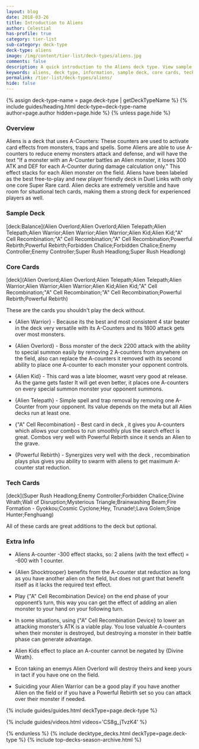 ```yaml
---
layout: blog
date: 2018-03-26
title: Introduction to Aliens
author: Celestial
has-profile: true
category: tier-list
sub-category: deck-type
deck-type: aliens
image: /img/content/tier-list/deck-types/aliens.jpg
comments: false
description: A quick introduction to the Aliens deck type. View sample deck, core cards, tech cards, quick tips, guides, videos and other information.
keywords: aliens, deck type, information, sample deck, core cards, tech cards, quick tips, guides, videos
permalink: /tier-list/deck-types/aliens/
hide: false
---
```


{% assign deck-type-name = page.deck-type | getDeckTypeName %}
{% include guides/heading.html deck-type=deck-type-name author=page.author hidden=page.hide %}
{% unless page.hide %}

### Overview
Aliens is a deck that uses A-Counters: These counters are used to activate card effects from monsters, traps and spells. Some Aliens are able to use A-counters to reduce enemy monsters attack and defense, and will have the text "If a monster with an A-Counter battles an Alien monster, it loses 300 ATK and DEF for each A-Counter during damage calculation only." This effect stacks for each Alien monster on the field. Aliens have been labeled as the best free-to-play and new player friendly deck in Duel Links with only one core Super Rare card. Alien decks are extremely versitile and have room for situational tech cards, making them a strong deck for experienced players as well.

### Sample Deck

[deck:Balance](Alien Overlord;Alien Overlord;Alien Telepath;Alien Telepath;Alien Warrior;Alien Warrior;Alien Warrior;Alien Kid;Alien Kid;"A" Cell Recombination;"A" Cell Recombination;"A" Cell Recombination;Powerful Rebirth;Powerful Rebirth;Forbidden Chalice;Forbidden Chalice;Enemy Controller;Enemy Controller;Super Rush Headlong;Super Rush Headlong)
    
### Core Cards

[deck](Alien Overlord;Alien Overlord;Alien Telepath;Alien Telepath;Alien Warrior;Alien Warrior;Alien Warrior;Alien Kid;Alien Kid;"A" Cell Recombination;"A" Cell Recombination;"A" Cell Recombination;Powerful Rebirth;Powerful Rebirth)

These are the cards you shouldn't play the deck without.    
* {Alien Warrior} - Because its the best and most consistent 4 star beater in the deck very versatile with its A-Counters and its 1800 attack gets over most monsters.

* {Alien Overlord} - Boss monster of the deck 2200 attack with the ability to special summon easily by removing 2 A-counters from anywhere on the field, also can replace the A-counters it removed with its second ability to place one A-counter to each monster your opponent controls.

* {Alien Kid} - This card was a late bloomer, wasnt very good at release. As the game gets faster It will get even better, it places one A-counters on every special summon monster your opponent summons.

* {Alien Telepath} - Simple spell and trap removal by removing one A-Counter from your opponent. Its value depends on the meta but all Alien decks run at least one.

* {"A" Cell Recombination} - Best card in deck , it gives you A-counters which allows your combos to run smoothly plus the search effect is great. Combos very well with Powerful Rebirth since it sends an Alien to the grave.

* {Powerful Rebirth} - Synergizes very well with the deck , recombination plays plus gives you ability to swarm with aliens to get maximum A-counter stat reduction.
     

### Tech Cards

[deck](Super Rush Headlong;Enemy Controller;Forbidden Chalice;Divine Wrath;Wall of Disruption;Mysterious Triangle;Brainwashing Beam;Fire Formation - Gyokkou;Cosmic Cyclone;Hey, Trunade!;Lava Golem;Snipe Hunter;Fenghuang)

All of these cards are great additions to the deck but optional.

### Extra Info

- Aliens A-counter -300 effect stacks, so: 2 aliens (with the text effect) = -600 with 1 counter.

- {Alien Shocktrooper} benefits from the A-counter stat reduction as long as you have another alien on the field, but does not grant that benefit itself as it lacks the required text effect.

- Play {"A" Cell Recombination Device} on the end phase of your opponent’s turn, this way you can get the effect of adding an alien monster to your hand on your following turn.

- In some situations, using {\"A\" Cell Recombination Device} to lower an attacking monster’s ATK is a viable play. You lose valuable A-counters when their monster is destroyed, but destroying a monster in their battle phase can generate advantage.

- Alien Kids effect to place an A-counter cannot be negated by {Divine Wrath}.  

- Econ taking an enemys Alien Overlord will destroy theirs and keep yours in tact if you have one on the field.  

- Suiciding your Alien Warrior can be a good play if you have another Alien on the field or if you have a Powerful Rebirth set so you can attack over their monster if needed.  

{% include guides/guides.html deckType=page.deck-type %}

{% include guides/videos.html videos='CS8g_jTvzK4' %}

{% endunless %}
{% include decktype_decks.html deckType=page.deck-type %}
{% include top-decks-season-archive.html %}